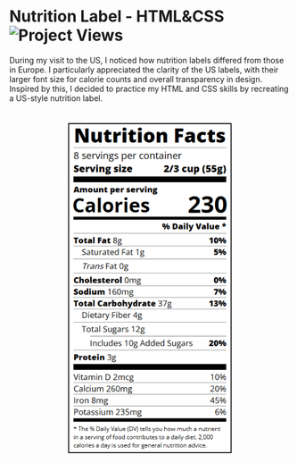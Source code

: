 # Nutrition Label - HTML&CSS ![Project Views](https://hits.seeyoufarm.com/api/count/incr/badge.svg?url=https%3A%2F%2Fgithub.com%2FBrunosCodeLab%2FNutritionLabel-HTML_CSS&count_bg=%235C9CFF&title_bg=%23008FC9&icon=&icon_color=%23E7E7E7&title=hits&edge_flat=false)


During my visit to the US, I noticed how nutrition labels differed from those in Europe. I particularly appreciated the clarity of the US labels, with their larger font size for calorie counts and overall transparency in design. 
Inspired by this, I decided to practice my HTML and CSS skills by recreating a US-style nutrition label.


<br>
<div align="center">
    <img src="https://raw.githubusercontent.com/BrunosCodeLab/Images/refs/heads/main/NutritionLabel/NutritionLabel.png" alt="Banner" width="300" />
</div>

